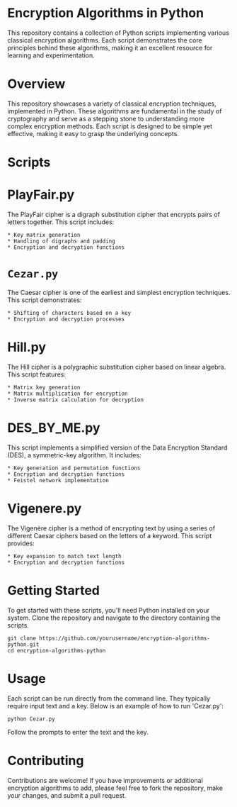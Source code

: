 #  Encryption Algorithms in Python
This repository contains a collection of Python scripts implementing various classical encryption algorithms. Each script demonstrates the core principles behind these algorithms, making it an excellent resource for learning and experimentation.

# Overview
This repository showcases a variety of classical encryption techniques, implemented in Python. These algorithms are fundamental in the study of cryptography and serve as a stepping stone to understanding more complex encryption methods. Each script is designed to be simple yet effective, making it easy to grasp the underlying concepts.

# Scripts
# PlayFair.py
The PlayFair cipher is a digraph substitution cipher that encrypts pairs of letters together. This script includes:


    * Key matrix generation
    * Handling of digraphs and padding
    * Encryption and decryption functions
# `Cezar.py`
The Caesar cipher is one of the earliest and simplest encryption techniques. This script demonstrates:

    * Shifting of characters based on a key
    * Encryption and decryption processes
# Hill.py
The Hill cipher is a polygraphic substitution cipher based on linear algebra. This script features:

    * Matrix key generation
    * Matrix multiplication for encryption
    * Inverse matrix calculation for decryption
# DES_BY_ME.py
This script implements a simplified version of the Data Encryption Standard (DES), a symmetric-key algorithm. It includes:

    * Key generation and permutation functions
    * Encryption and decryption functions
    * Feistel network implementation
# Vigenere.py
The Vigenère cipher is a method of encrypting text by using a series of different Caesar ciphers based on the letters of a keyword. This script provides:

    * Key expansion to match text length
    * Encryption and decryption functions
# Getting Started
To get started with these scripts, you'll need Python installed on your system. Clone the repository and navigate to the directory containing the scripts.


    git clone https://github.com/yourusername/encryption-algorithms-python.git
    cd encryption-algorithms-python
# Usage
Each script can be run directly from the command line. They typically require input text and a key. Below is an example of how to run 'Cezar.py':

    python Cezar.py
Follow the prompts to enter the text and the key.

# Contributing
Contributions are welcome! If you have improvements or additional encryption algorithms to add, please feel free to fork the repository, make your changes, and submit a pull request.
